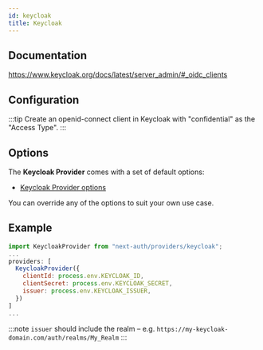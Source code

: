 ```yaml
---
id: keycloak
title: Keycloak
---
```


## Documentation

https://www.keycloak.org/docs/latest/server_admin/#_oidc_clients

## Configuration

:::tip
Create an openid-connect client in Keycloak with "confidential" as the "Access Type".
:::

## Options

The **Keycloak Provider** comes with a set of default options:

- [Keycloak Provider options](https://github.com/nextauthjs/next-auth/blob/main/packages/next-auth/src/providers/keycloak.ts)

You can override any of the options to suit your own use case.

## Example

```js
import KeycloakProvider from "next-auth/providers/keycloak";
...
providers: [
  KeycloakProvider({
    clientId: process.env.KEYCLOAK_ID,
    clientSecret: process.env.KEYCLOAK_SECRET,
    issuer: process.env.KEYCLOAK_ISSUER,
  })
]
...
```

:::note
`issuer` should include the realm – e.g. `https://my-keycloak-domain.com/auth/realms/My_Realm`
:::
